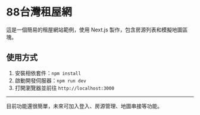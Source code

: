 
# 88台灣租屋網

這是一個簡易的租屋網站範例，使用 Next.js 製作，包含房源列表和模擬地圖區塊。

## 使用方式

1. 安裝相依套件：`npm install`
2. 啟動開發伺服器：`npm run dev`
3. 打開瀏覽器並前往 `http://localhost:3000`

---

目前功能還很簡單，未來可加入登入、房源管理、地圖串接等功能。
